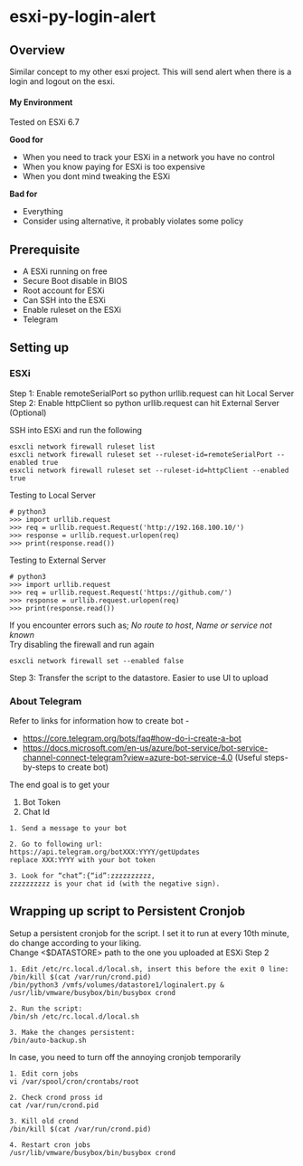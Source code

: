 # esxi-py-login-alert

## Overview
Similar concept to my other esxi project. This will send alert when there is a login and logout on the esxi.

#### My Environment
Tested on ESXi 6.7

**Good for**
- When you need to track your ESXi in a network you have no control
- When you know paying for ESXi is too expensive
- When you dont mind tweaking the ESXi 

**Bad for**
- Everything
- Consider using alternative, it probably violates some policy

## Prerequisite

- A ESXi running on free
- Secure Boot disable in BIOS
- Root account for ESXi
- Can SSH into the ESXi
- Enable ruleset on the ESXi
- Telegram

## Setting up

### ESXi
Step 1: Enable remoteSerialPort so python urllib.request can hit Local Server  
Step 2: Enable httpClient so python urllib.request can hit External Server (Optional)

SSH into ESXi and run the following
```
esxcli network firewall ruleset list
esxcli network firewall ruleset set --ruleset-id=remoteSerialPort --enabled true  
esxcli network firewall ruleset set --ruleset-id=httpClient --enabled true
```
Testing to Local Server
```
# python3
>>> import urllib.request
>>> req = urllib.request.Request('http://192.168.100.10/')
>>> response = urllib.request.urlopen(req)
>>> print(response.read())
```
Testing to External Server
```
# python3
>>> import urllib.request
>>> req = urllib.request.Request('https://github.com/')
>>> response = urllib.request.urlopen(req)
>>> print(response.read())
```
If you encounter errors such as; *No route to host*, *Name or service not known*  
Try disabling the firewall and run again
```
esxcli network firewall set --enabled false
```

Step 3: Transfer the script to the datastore. Easier to use UI to upload  

### About Telegram
Refer to links for information how to create bot -
- https://core.telegram.org/bots/faq#how-do-i-create-a-bot
- https://docs.microsoft.com/en-us/azure/bot-service/bot-service-channel-connect-telegram?view=azure-bot-service-4.0 (Useful steps-by-steps to create bot)

The end goal is to get your  
1) Bot Token
2) Chat Id

```
1. Send a message to your bot

2. Go to following url: https://api.telegram.org/botXXX:YYYY/getUpdates
replace XXX:YYYY with your bot token

3. Look for “chat”:{“id”:zzzzzzzzzz,
zzzzzzzzzz is your chat id (with the negative sign).
```

## Wrapping up script to Persistent Cronjob

Setup a persistent cronjob for the script. I set it to run at every 10th minute, do change according to your liking.  
Change <$DATASTORE> path to the one you uploaded at ESXi Step 2  
```
1. Edit /etc/rc.local.d/local.sh, insert this before the exit 0 line:
/bin/kill $(cat /var/run/crond.pid)  
/bin/python3 /vmfs/volumes/datastore1/loginalert.py &  
/usr/lib/vmware/busybox/bin/busybox crond  

2. Run the script:
/bin/sh /etc/rc.local.d/local.sh

3. Make the changes persistent:
/bin/auto-backup.sh
```
In case, you need to turn off the annoying cronjob temporarily
```
1. Edit corn jobs
vi /var/spool/cron/crontabs/root

2. Check crond pross id
cat /var/run/crond.pid

3. Kill old crond
/bin/kill $(cat /var/run/crond.pid)

4. Restart cron jobs
/usr/lib/vmware/busybox/bin/busybox crond 
```
